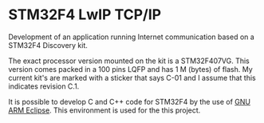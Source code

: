 # STM32F4 LwIP TCP/IP
Development of an application running Internet communication based on a STM32F4 Discovery kit.

The exact processor version mounted on the kit is a STM32F407VG. This version comes packed in a 100 pins LQFP and has 1 M (bytes) of flash. My current kit's are marked with a sticker that says C-01 and I assume that this indicates revision C.1.  

It is possible to develop C and C++ code for STM32F4 by the use of [GNU ARM Eclipse](http://gnuarmeclipse.github.io/install/ "GNU ARM Eclipse"). This environment is used for the this project.  

